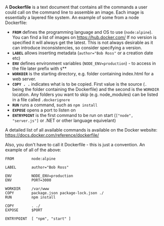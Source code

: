 A **Dockerfile** is a text document that contains all the commands a user could call on the command line to assemble an image.  Each image is essentially a layered file system.  An example of some from a node Dockerfile:

- **`FROM`** defines the programming language and OS to use (`node:alpine`).  You can find a list of images on https://hub.docker.com/
If no version is specified it will always get the latest.  This is not always desirable as it can introduce inconsistencies, so consider specifying a version.
- **`LABEL`** allows inserting metadata (`author="Bob Ross"` or a creation date etc)
- **`ENV`** defines environment variables (`NODE_ENV=production`) - to access in the file later prefix with `$`**
- **`WORKDIR`** is the starting directory, e.g. folder containing index.html for a web server.
- **`COPY . .`** indicates what is to be copied.  First value is the source (`.` being the folder containing the Dockerfile) and the second is the `WORKDIR` location.  Any folders you want to skip (e.g. node_modules) can be listed in a file called `.dockerignore`
- **`RUN`** runs a command, such as `npm install` 
- **`EXPOSE`** opens a port to listen on
- **`ENTRYPOINT`** is the first command to be run on start (`["node", "server.js"]` or .NET or other language equivelant)

A detailed list of all available commands is available on the Docker website: https://docs.docker.com/reference/dockerfile/

Also, you don't have to call it Dockerfile - this is just a convention.  An example of all of the above:

```
FROM        node:alpine

LABEL       author="Bob Ross"

ENV         NODE_ENV=production
ENV         PORT=3000

WORKDIR     /var/www
COPY        package.json package-lock.json ./
RUN         npm install

COPY        . ./
EXPOSE      $PORT

ENTRYPOINT  [ "npm", "start" ]
```